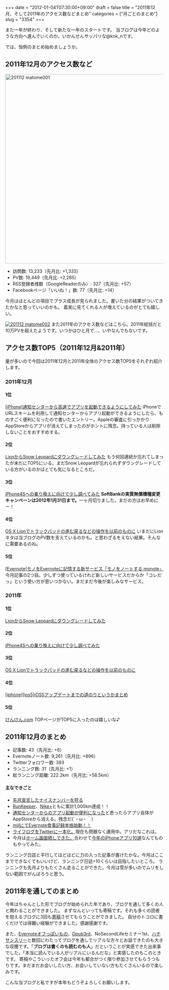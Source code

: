 +++
date = "2012-01-04T07:30:00+09:00"
draft = false
title = "2011年12月、そして2011年のアクセス数などまとめ"
categories = ["月ごとのまとめ"]
slug = "3354"
+++

また一年が終わり、そして新たな一年のスタートです。
当ブログは今年どのような方向へ進んでいくのか。いかんせんサッパリな@knk_nです。

では、恒例のまとめ始めましょうか。<!--more--><h2>2011年12月のアクセス数など</h2>
<a href="https://knk-n.com/images/2012/01/201112_matome001.png" title="201112 matome001"><img src="https://knk-n.com/images/2012/01/201112_matome001.png" alt="201112 matome001" width="600" title="201112_matome001.png" /></a>
<ul>
<li>訪問数: 13,233（先月比: +1,333）</li>
<li>PV数: 19,449（先月比: +2,285）</li>
<li>RSS登録者様数（GoogleReaderのみ）: 327（先月比: +57）</li>
<li>Facebookページ「いいね！」数: 77（先月比: +14）</li>
</ul>
今月はほとんどの項目でプラス成長が見られました。書いた分の結果がついてきたかなと思っていいのかも。
着実に見てくれる人が増えているのがとても嬉しい。

<a href="https://knk-n.com/images/2012/01/201112_matome002.png" title="201112 matome002"><img src="https://knk-n.com/images/2012/01/201112_matome002.png" alt="201112 matome002" title="201112_matome002.png" /></a>
また2011年のアクセス数などはこちら。2011年総括だと10万PVを超えたようです。いつかはひと月で…、いやなんでもないです。

<h2>アクセス数TOP5（2011年12月&2011年）</h2>
量が多いので今回は2011年12月と2011年全体のアクセス数TOP5をそれぞれ紹介します。
<h3>2011年12月</h3>
<h4>1位</h4>
<a href="https://knk-n.com/2011/12/15/notification-center/" target="_blank">[iPhone]通知センターから高速でアプリを起動できるようにしてみた</a><a href="http://b.hatena.ne.jp/entry/https://knk-n.com/2011/12/15/notification-center/" target="_blank"><img src="http://b.hatena.ne.jp/entry/image/https://knk-n.com/2011/12/15/notification-center/" alt="" /></a>
iPhoneでURLスキームを利用して通知センターからアプリ起動ができるようにしたら、ものすごく便利になったので書いたエントリー。Appleの審査に引っかかりAppStoreからアプリが消えてしまったのがホントに残念。持っている人は削除しないことをおすすめする。
<h4>2位</h4>
<a href="https://knk-n.com/2011/08/08/lion_snowleopard/" target="_blank">LionからSnow Leopardにダウングレードしてみた</a><a href="http://b.hatena.ne.jp/entry/https://knk-n.com/2011/08/08/lion_snowleopard/" target="_blank"><img src="http://b.hatena.ne.jp/entry/image/https://knk-n.com/2011/08/08/lion_snowleopard/" alt="" /></a>
もう何回連続か忘れてしまったが未だにTOP5にいる。まだSnow Leopardが忘れられずダウングレードしている方がいるのかはとても気になるところだ。
<h4>3位</h4>
<a href="https://knk-n.com/2011/10/08/iphone4s/" target="_blank">iPhone4Sへの乗り換えに向けて少し調べてみた</a><a href="http://b.hatena.ne.jp/entry/https://knk-n.com/2011/10/08/iphone4s/" target="_blank"><img src="http://b.hatena.ne.jp/entry/image/https://knk-n.com/2011/10/08/iphone4s/" alt="" /></a>
<strong>SoftBankの実質無償機種変更キャンペーンは2012年1月31日まで。</strong>一ヶ月切りました。まだの方はお早めにー！
<h4>4位</h4>
<a href="https://knk-n.com/2011/07/22/lion-trackpad/" target="_blank">OS X Lionでトラックパッドの進む戻るなどの操作を以前のものに</a><a href="http://b.hatena.ne.jp/entry/https://knk-n.com/2011/07/22/lion-trackpad/" target="_blank"><img src="http://b.hatena.ne.jp/entry/image/https://knk-n.com/2011/07/22/lion-trackpad/" alt="" /></a>
いまだにLionネタは当ブログのPV数を支えているのかも。と思わざるをえない結果。そんなに需要あるのね。
<h4>5位</h4>
<a href="https://knk-n.com/2011/12/07/monote/" target="_blank">[Evernote]モノをEvernoteに記憶する新サービス「モノをノートする monote」</a><a href="http://b.hatena.ne.jp/entry/https://knk-n.com/2011/12/07/monote/" target="_blank"><img src="http://b.hatena.ne.jp/entry/image/https://knk-n.com/2011/12/07/monote/" alt="" /></a>
今月記事の2つ目。少しずつ使っているけれど新しいサービスだからか「コレだっ」という使い方が思いつかない。まだまだ今後が楽しみなサービス。
<h3>2011年</h3>
<h4>1位</h4>
<a href="https://knk-n.com/2011/08/08/lion_snowleopard/" target="_blank">LionからSnow Leopardにダウングレードしてみた</a><a href="http://b.hatena.ne.jp/entry/https://knk-n.com/2011/08/08/lion_snowleopard/" target="_blank"><img src="http://b.hatena.ne.jp/entry/image/https://knk-n.com/2011/08/08/lion_snowleopard/" alt="" /></a>
<h4>2位</h4>
<a href="https://knk-n.com/2011/10/08/iphone4s/" target="_blank">iPhone4Sへの乗り換えに向けて少し調べてみた</a><a href="http://b.hatena.ne.jp/entry/https://knk-n.com/2011/10/08/iphone4s/" target="_blank"><img src="http://b.hatena.ne.jp/entry/image/https://knk-n.com/2011/10/08/iphone4s/" alt="" /></a>
<h4>3位</h4>
<a href="https://knk-n.com/2011/07/22/lion-trackpad/" target="_blank">OS X Lionでトラックパッドの進む戻るなどの操作を以前のものに</a><a href="http://b.hatena.ne.jp/entry/https://knk-n.com/2011/07/22/lion-trackpad/" target="_blank"><img src="http://b.hatena.ne.jp/entry/image/https://knk-n.com/2011/07/22/lion-trackpad/" alt="" /></a>
<h4>4位</h4>
<a href="https://knk-n.com/2011/10/14/ios5-update_matome/" target="_blank">[iphone][ios5]iOS5アップデートまでの道のりというかまとめ</a><a href="http://b.hatena.ne.jp/entry/https://knk-n.com/2011/10/14/ios5-update_matome/" target="_blank"><img src="http://b.hatena.ne.jp/entry/image/https://knk-n.com/2011/10/14/ios5-update_matome/" alt="" /></a>
<h4>5位</h4>
<a href="https://knk-n.com/" target="_blank">けんけん.com</a><a href="http://b.hatena.ne.jp/entry/https://knk-n.com/" target="_blank"><img src="http://b.hatena.ne.jp/entry/image/https://knk-n.com/" alt="" /></a>
TOPページがTOP5に入ったのは嬉しいな♪
<h2>2011年12月のまとめ</h2>
<ul>
<li>記事数: 43（先月比: +6）</li>
<li>Evernoteノート数: 9,261（先月比: +896）</li>
<li>Twitterフォロワー数: 393</li>
<li>ランニング数: 31（先月比: +1）</li>
<li>総ランニング距離: 222.2km（先月比: +58.5km）</li>
</ul>

<h4>主なできごと</h4>
<ul>
<li><a href="https://knk-n.com/2011/12/13/nicenumber111213141516/" target="_blank">先月宣言したナイスナンバーを狩る</a></li>
<li><a href="https://knk-n.com/2011/12/13/running-20111213/" target="_blank">RunKeeper</a>、<a href="https://knk-n.com/2011/12/21/running-20111221/" target="_blank">Nike+</a>ともに累計1,000km達成！！</li>
<li><a href="https://knk-n.com/2011/12/15/notification-center/" target="_blank">通知センターからのアプリ起動が便利になった</a>と思ったらアプリ自体がAppStoreから消える。残念だ(´・ω・｀)</li>
<li><a href="https://knk-n.com/2011/12/20/miil/" target="_blank">miilにてEvernote食事記録本格始動！！</a></li>
<li><a href="https://knk-n.com/2011/12/29/lifelog2twitter/" target="_blank">ライフログをTwitterに一本化。</a>現在も問題なく運用中。アリだなこれは。</li>
<li>今月は<a href="https://knk-n.com/2011/12/30/201112iphone_home/" target="_blank">ホーム画面晒しできた。</a>合わせて<a href="https://knk-n.com/2011/12/31/2011most-used-app/" target="_blank">今年のiPhoneアプリ10選</a>なんてものもやってみた。</li>
</ul>
ランニング日誌と平行してほどほどに力の入った記事が書けたかな。今月はここまでできなくてもいいけど、ランニング日誌+10くらいは目指したいところ。
ランニングも先月よりもたくさん走ることができた。今月は雪が多いのでムリをしない範囲でがんばろうと思う。

<h2>2011年を通してのまとめ</h2>
今年はちゃんとした形でブログが始められた年であり、ブログを通して多くの人と関わることができました。
まずなんといっても寄稿です。それも多くの読者を抱えるブログに3回も<a href="https://knk-n.com/about/" target="_blank">寄稿</a>させてもらうことができました。
自分のトコロに書くだけでは得難い経験ができました。感謝感謝です。

また、<a href="https://knk-n.com/2011/02/26/evernote-event/" target="_blank">Evernoteオフっぽいもの</a>、<a href="https://knk-n.com/2011/06/19/dpub3/" target="_blank">Dpub3rd</a>、NoSecondLifeセミナー1st、<a href="https://knk-n.com/2011/11/27/noblognolife/" target="_blank">ハチサンスリー</a>と数回にわたってブログを通してリアルな方々とお話できたのも大きな収穫です。「<strong>ブログは書くのも読むのも人</strong>」だということが実感できた出来事でした。「本当に読んでいる人がリアルにいるんだな」と実感したのもこのときです。
寄稿やこういったオフ会は今年も都合がつく限り参加させてもらうつもりです。まだまだお会いしたい方、お会いしていない方もたくさんいるので楽しみです。

こんな当ブログと私ですが本年もどうぞよろしくお願いします。
